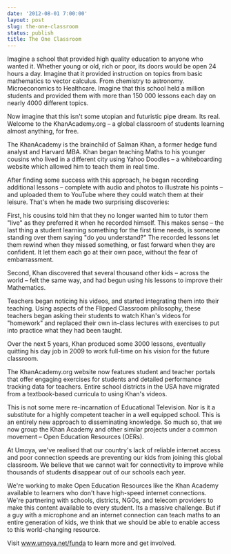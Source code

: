 ```yaml
---
date: '2012-08-01 7:00:00'
layout: post
slug: the-one-classroom
status: publish
title: The One Classroom
---
```


Imagine a school that provided high quality education to anyone who wanted it. Whether young or old, rich or poor, its doors would be open 24 hours a day. Imagine that it provided instruction on topics from basic mathematics to vector calculus. From chemistry to astronomy. Microeconomics to Healthcare. Imagine that this school held a million students and provided them with more than 150 000 lessons each day on nearly 4000 different topics.

Now imagine that this isn't some utopian and futuristic pipe dream. Its real. Welcome to the KhanAcademy.org – a global classroom of students learning almost anything, for free.

The KhanAcademy is the brainchild of Salman Khan, a former hedge fund analyst and Harvard MBA. Khan began teaching Maths to his younger cousins who lived in a different city using Yahoo Doodles – a whiteboarding website which allowed him to teach them in real time.

After finding some success with this approach, he began recording additional lessons – complete with audio and photos to illustrate his points – and uploaded them to YouTube where they could watch them at their leisure. That's when he made two surprising discoveries: 

First, his cousins told him that they no longer wanted him to tutor them "live" as they preferred it when he recorded himself.  This makes sense – the last thing a student learning something for the first time needs, is someone standing over them saying "do you understand?" The recorded lessons let them rewind when they missed something, or fast forward when they are confident. It let them each go at their own pace, without the fear of embarrassment.

Second, Khan discovered that several thousand other kids – across the world – felt the same way, and had begun using his lessons to improve their Mathematics.

Teachers began noticing his videos, and started integrating them into their teaching. Using aspects of the Flipped Classroom philosophy, these teachers began asking their students to watch Khan's videos for "homework" and replaced their own in-class lectures with exercises to put into practice what they had been taught. 

Over the next 5 years, Khan produced some 3000 lessons, eventually quitting his day job in 2009 to work full-time on his vision for the future classroom.

The KhanAcademy.org website now features student and teacher portals that offer engaging exercises for students and detailed performance tracking data for teachers. Entire school districts in the USA have migrated from a textbook-based curricula to using Khan's videos.

This is not some mere re-incarnation of Educational Television. Nor is it a substitute for a highly competent teacher in a well equipped school. This is an entirely new approach to disseminating knowledge. So much so, that we now group the Khan Academy and other similar projects under a common movement – Open Education Resources (OERs). 

At Umoya, we've realised that our country's lack of reliable internet access and poor connection speeds are preventing our kids from joining this global classroom. We believe that we cannot wait for connectivity to improve while thousands of students disappear out of our schools each year. 

We're working to make Open Education Resources like the Khan Academy available to learners who don't have high-speed internet connections. We're partnering with schools, districts, NGOs, and telecom providers to make this content available to every student. Its a massive challenge. But if a guy with a microphone and an internet connection can teach maths to an entire generation of kids, we think that we should be able to enable access to this world-changing resource.

Visit www.umoya.net/funda to learn more and get involved.
